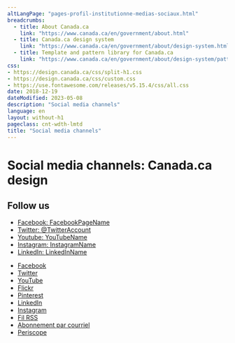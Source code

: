 ```yaml
---
altLangPage: "pages-profil-institutionne-medias-sociaux.html"
breadcrumbs:
  - title: About Canada.ca
    link: "https://www.canada.ca/en/government/about.html"
  - title: Canada.ca design system
    link: "https://www.canada.ca/en/government/about/design-system.html"
  - title: Template and pattern library for Canada.ca
    link: "https://www.canada.ca/en/government/about/design-system/pattern-library.html"  
css:
- https://design.canada.ca/css/split-h1.css
- https://design.canada.ca/css/custom.css
- https://use.fontawesome.com/releases/v5.15.4/css/all.css
date: 2018-12-19
dateModified: 2023-05-08
description: "Social media channels"
language: en
layout: without-h1
pageclass: cnt-wdth-lmtd
title: "Social media channels"
---
```

<h1 property="name" id="wb-cont" dir="ltr"><span class="stacked"><span>Social media channels</span>: <span>Canada.ca design</span></span></h1>
<div class="col-xs-12 col-sm-5 pull-right">
  <section class="provisional gc-followuss followus">
    <h2>Follow us</h2>
    <ul class="list-inline">
      <li> <a href="#facebook" class="facebook wb-lbx"><span class="wb-inv">Facebook: </span>FacebookPageName</a> </li>
      <li> <a href="#" rel="external" class="twitter"><span class="wb-inv">Twitter: </span>@TwitterAccount</a> </li>
      <li> <a href="#" rel="external" class="youtube"><span class="wb-inv">Youtube: </span>YouTubeName</a> </li>
      <li> <a href="#" rel="external" class="instagram"><span class="wb-inv">Instagram: </span>InstagramName</a> </li>
      <li> <a href="#" rel="external" class="linkedin"><span class="wb-inv">LinkedIn: </span>LinkedInName</a> </li>
    </ul>
    <ul>
		<li><a href="#facebook" class="facebook wb-lbx wb-init wb-lbx-inited" id="wb-auto-4"><span class="wb-inv">Facebook</span></a></li>
		<li><a href="#" class="twitter" rel="external"><span class="wb-inv">Twitter</span></a></li>
		<li><a href="#youtube" class="youtube wb-lbx wb-init wb-lbx-inited" id="wb-auto-5"><span class="wb-inv">YouTube</span></a></li>
		<li><a href="#" class="flickr" rel="external"><span class="wb-inv">Flickr</span></a></li>
		<li><a href="#" class="pinterest" rel="external"><span class="wb-inv">Pinterest</span></a></li>
		<li><a href="#" class="linkedin" rel="external"><span class="wb-inv">LinkedIn</span></a></li>
		<li><a href="#" class="instagram" rel="external"><span class="wb-inv">Instagram</span></a></li>
		<li><a href="#" class="rss" rel="external"><span class="wb-inv">Fil RSS</span></a></li>
		<li><a href="#" class="email" rel="external"><span class="wb-inv">Abonnement par courriel</span></a></li>
		<li><a href="#" class="periscope" rel="external"><span class="wb-inv">Periscope</span></a></li>
	</ul>
  </section>
</div>
